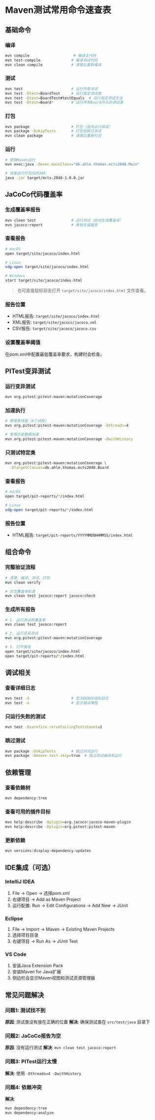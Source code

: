 # Maven测试常用命令速查表

## 基础命令

### 编译
```bash
mvn compile                    # 编译主代码
mvn test-compile              # 编译测试代码
mvn clean compile             # 清理后重新编译
```

### 测试
```bash
mvn test                      # 运行所有测试
mvn test -Dtest=BoardTest     # 运行指定测试类
mvn test -Dtest=BoardTest#testEquals  # 运行指定测试方法
mvn test -Dtest=Board*        # 运行所有Board开头的测试类
```

### 打包
```bash
mvn package                   # 打包（会先运行测试）
mvn package -DskipTests       # 打包但跳过测试
mvn clean package             # 清理后重新打包
```

### 运行
```bash
# 使用Maven运行
mvn exec:java -Dexec.mainClass="dk.ahle.thomas.mcts2048.Main"

# 或者运行打包后的JAR
java -jar target/mcts-2048-1.0.0.jar
```

## JaCoCo代码覆盖率

### 生成覆盖率报告
```bash
mvn clean test                # 运行测试（自动生成覆盖率）
mvn jacoco:report             # 单独生成报告
```

### 查看报告
```bash
# macOS
open target/site/jacoco/index.html

# Linux
xdg-open target/site/jacoco/index.html

# Windows
start target/site/jacoco/index.html
```
> 也可直接鼠标双击打开 `target/site/jacoco/index.html` 文件查看。

### 报告位置
- HTML报告: `target/site/jacoco/index.html`
- XML报告: `target/site/jacoco/jacoco.xml`
- CSV报告: `target/site/jacoco/jacoco.csv`

### 设置覆盖率阈值
在pom.xml中配置最低覆盖率要求，构建时会检查。

## PITest变异测试

### 运行变异测试
```bash
mvn org.pitest:pitest-maven:mutationCoverage
```

### 加速执行
```bash
# 使用多线程（4个线程）
mvn org.pitest:pitest-maven:mutationCoverage -Dthreads=4

# 使用历史数据加速
mvn org.pitest:pitest-maven:mutationCoverage -DwithHistory
```

### 只测试特定类
```bash
mvn org.pitest:pitest-maven:mutationCoverage \
  -DtargetClasses=dk.ahle.thomas.mcts2048.Board
```

### 查看报告
```bash
# macOS
open target/pit-reports/*/index.html

# Linux
xdg-open target/pit-reports/*/index.html
```

### 报告位置
- HTML报告: `target/pit-reports/YYYYMMDDHHMMSS/index.html`

## 组合命令

### 完整验证流程
```bash
# 清理、编译、测试、打包
mvn clean verify

# 包含覆盖率检查
mvn clean test jacoco:report jacoco:check
```

### 生成所有报告
```bash
# 1. 运行测试和覆盖率
mvn clean test jacoco:report

# 2. 运行变异测试
mvn org.pitest:pitest-maven:mutationCoverage

# 3. 打开报告
open target/site/jacoco/index.html
open target/pit-reports/*/index.html
```

## 调试相关

### 查看详细日志
```bash
mvn test -X                   # 显示DEBUG级别日志
mvn test -e                   # 显示错误堆栈
```

### 只运行失败的测试
```bash
mvn test -Dsurefire.rerunFailingTestsCount=2
```

### 跳过测试
```bash
mvn package -DskipTests       # 跳过测试运行
mvn package -Dmaven.test.skip=true  # 跳过测试编译和运行
```

## 依赖管理

### 查看依赖树
```bash
mvn dependency:tree
```

### 查看可用的插件目标
```bash
mvn help:describe -Dplugin=org.jacoco:jacoco-maven-plugin
mvn help:describe -Dplugin=org.pitest:pitest-maven
```

### 更新依赖
```bash
mvn versions:display-dependency-updates
```

## IDE集成（可选）

### IntelliJ IDEA
1. File -> Open -> 选择pom.xml
2. 右键项目 -> Add as Maven Project
3. 运行配置: Run -> Edit Configurations -> Add New -> JUnit

### Eclipse
1. File -> Import -> Maven -> Existing Maven Projects
2. 选择项目目录
3. 右键项目 -> Run As -> JUnit Test

### VS Code
1. 安装Java Extension Pack
2. 安装Maven for Java扩展
3. 侧边栏会显示Maven视图和测试资源管理器

## 常见问题解决

### 问题1: 测试找不到
**原因**: 测试类没有放在正确的位置
**解决**: 确保测试类在 `src/test/java` 目录下

### 问题2: JaCoCo报告为空
**原因**: 没有运行测试
**解决**: `mvn clean test jacoco:report`

### 问题3: PITest运行太慢
**解决**: 使用 `-Dthreads=4 -DwithHistory`

### 问题4: 依赖冲突
**解决**: 
```bash
mvn dependency:tree
mvn dependency:analyze
```